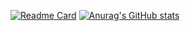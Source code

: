 [![Readme Card](https://github-readme-stats.vercel.app/api/pin/?username=DnzGus&repo=Side-Projects)](https://github.com/DnzGus/github-readme-stats)
[![Anurag's GitHub stats](https://github-readme-stats.vercel.app/api?username=DnzGus&count_private=true&show_icons=true&theme=tokyonight&hide_rank=true)](https://github.com/anuraghazra/github-readme-stats)
